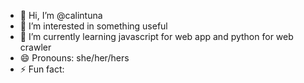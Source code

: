 - 👋 Hi, I’m @calintuna
- 👀 I’m interested in something useful
- 🌱 I’m currently learning javascript for web app and python for web crawler
- 😄 Pronouns: she/her/hers
- ⚡ Fun fact: 

<!---
calintuna/calintuna is a ✨ special ✨ repository because its `README.md` (this file) appears on your GitHub profile.
You can click the Preview link to take a look at your changes.
--->
